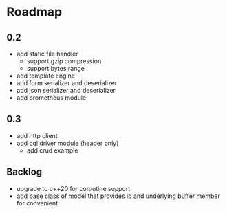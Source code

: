 # Roadmap

## 0.2

- add static file handler
	- support gzip compression
	- support bytes range
- add template engine
- add form serializer and deserializer
- add json serializer and deserializer
- add prometheus module

## 0.3

- add http client
- add cql driver module (header only)
	- add crud example

## Backlog

- upgrade to c++20 for coroutine support
- add base class of model that provides id and underlying buffer member for convenient

